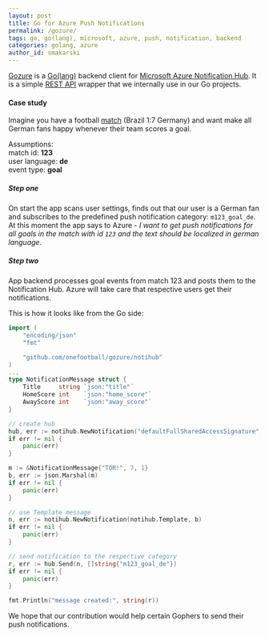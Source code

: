 ```yaml
---
layout: post
title: Go for Azure Push Notifications
permalink: /gozure/
tags: go, go(lang), microsoft, azure, push, notification, backend
categories: golang, azure
author_id: smakarski
---
```


[Gozure](https://github.com/onefootball/gozure) is a [Go(lang)](http://golang.org/) backend client for [Microsoft Azure Notification Hub](http://azure.microsoft.com/en-us/documentation/services/notification-hubs/). It is a simple [REST API](https://msdn.microsoft.com/en-us/library/azure/dn223264.aspx) wrapper that we internally use in our Go projects.

#### Case study

Imagine you have a football [match](http://app.onefootball.com/#!/en/match/brazil-vs-germany-overview-12-385979) (Brazil 1:7 Germany) and want make all German fans happy whenever their team scores a goal.

Assumptions:  
match id: **123**  
user language: **de**  
event type: **goal**  

##### Step one
On start the app scans user settings, finds out that our user is a German fan and subscribes to the predefined push notification category: `m123_goal_de`. At this moment the app says to Azure - _I want to get push notifications for all goals in the match with id `123` and the text should be localized in german language_.

##### Step two
App backend processes goal events from match 123 and posts them to the Notification Hub. Azure will take care that respective users get their notifications. 

This is how it looks like from the Go side:

```go
import (
    "encoding/json"
    "fmt"

    "github.com/onefootball/gozure/notihub"
)
...
type NotificationMessage struct {
    Title     string `json:"title"`
    HomeScore int    `json:"home_score"` 
    AwayScore int    `json:"away_score"`
}

// create hub
hub, err := notihub.NewNotification("defaultFullSharedAccessSignature", "hubPath")
if err != nil {
    panic(err)
}

m := &NotificationMessage{"TOR!", 7, 1}
b, err := json.Marshal(m)
if err != nil {
    panic(err)
}

// use Template message
n, err := notihub.NewNotification(notihub.Template, b)
if err != nil {
    panic(err)
}

// send notification to the respective category
r, err := hub.Send(n, []string{"m123_goal_de"})
if err != nil {
    panic(err)
}

fmt.Println("message created:", string(r))
```

We hope that our contribution would help certain Gophers to send their push notifications.
